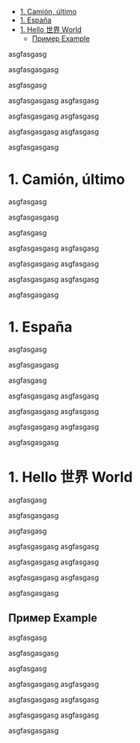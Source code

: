 <!-- MarkdownTOC autolink="true" bracket="round" lowercase_only_ascii="true" -->

- [1. Camión, último](#1-camión-último)
- [1. España](#1-españa)
- [1. Hello 世界 World](#1-hello-世界-world)
  - [Пример Example](#Пример-example)

<!-- /MarkdownTOC -->

asgfasgasg

asgfasgasgasg

asgfasgasg


asgfasgasgasg
asgfasgasg

asgfasgasgasg
asgfasgasg

asgfasgasgasg
asgfasgasg

asgfasgasgasg

# 1. Camión, último

asgfasgasg

asgfasgasgasg

asgfasgasg

asgfasgasgasg
asgfasgasg

asgfasgasgasg
asgfasgasg

asgfasgasgasg
asgfasgasg

asgfasgasgasg

# 1. España

asgfasgasg

asgfasgasgasg

asgfasgasg

asgfasgasgasg
asgfasgasg

asgfasgasgasg
asgfasgasg

asgfasgasgasg
asgfasgasg

asgfasgasgasg

# 1. Hello 世界 World

asgfasgasg

asgfasgasgasg

asgfasgasg

asgfasgasgasg
asgfasgasg

asgfasgasgasg
asgfasgasg

asgfasgasgasg
asgfasgasg

asgfasgasgasg


## Пример Example

asgfasgasg

asgfasgasgasg

asgfasgasg

asgfasgasgasg
asgfasgasg

asgfasgasgasg
asgfasgasg

asgfasgasgasg
asgfasgasg

asgfasgasgasg
